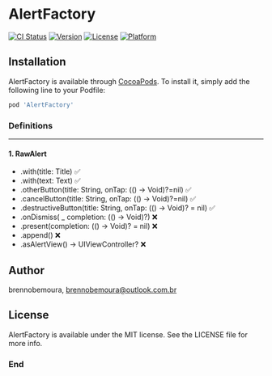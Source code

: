 # AlertFactory

[![CI Status](https://img.shields.io/travis/umobi/AlertFactory.svg?style=flat)](https://travis-ci.org/umobi/AlertFactory)
[![Version](https://img.shields.io/cocoapods/v/AlertFactory.svg?style=flat)](https://cocoapods.org/pods/AlertFactory)
[![License](https://img.shields.io/cocoapods/l/AlertFactory.svg?style=flat)](https://cocoapods.org/pods/AlertFactory)
[![Platform](https://img.shields.io/cocoapods/p/AlertFactory.svg?style=flat)](https://cocoapods.org/pods/AlertFactory)

## Installation

AlertFactory is available through [CocoaPods](https://cocoapods.org). To install
it, simply add the following line to your Podfile:

```ruby
pod 'AlertFactory'
```

### Definitions

----

#### 1. RawAlert

- .with(title: Title) ✅
- .with(text: Text) ✅
- .otherButton(title: String, onTap: (() -> Void)?=nil) ✅
- .cancelButton(title: String, onTap: (() -> Void)?=nil) ✅
- .destructiveButton(title: String, onTap: (() -> Void)? = nil) ✅
- .onDismiss( _ completion: (() -> Void)?) ❌
- .present(completion: (() -> Void)? = nil) ❌
- .append() ❌
- .asAlertView() -> UIViewController? ❌

## Author

brennobemoura, brennobemoura@outlook.com.br

## License

AlertFactory is available under the MIT license. See the LICENSE file for more info.

### End
